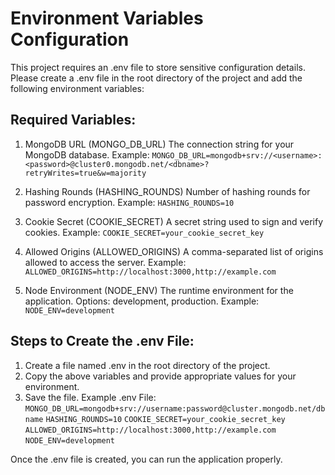 # Environment Variables Configuration
This project requires an .env file to store sensitive configuration details. Please create a .env file in the root directory of the project and add the following environment variables:

## Required Variables:
1. MongoDB URL (MONGO_DB_URL)
The connection string for your MongoDB database. Example:
```MONGO_DB_URL=mongodb+srv://<username>:<password>@cluster0.mongodb.net/<dbname>?retryWrites=true&w=majority```

2. Hashing Rounds (HASHING_ROUNDS)
Number of hashing rounds for password encryption. Example:
```HASHING_ROUNDS=10```

3. Cookie Secret (COOKIE_SECRET)
A secret string used to sign and verify cookies. Example:
```COOKIE_SECRET=your_cookie_secret_key```

4. Allowed Origins (ALLOWED_ORIGINS)
A comma-separated list of origins allowed to access the server. Example:
```ALLOWED_ORIGINS=http://localhost:3000,http://example.com```

5. Node Environment (NODE_ENV)
The runtime environment for the application. Options: development, production. Example:
```NODE_ENV=development```

## Steps to Create the .env File:
1. Create a file named .env in the root directory of the project.
2. Copy the above variables and provide appropriate values for your environment.
3. Save the file.
Example .env File:
```MONGO_DB_URL=mongodb+srv://username:password@cluster.mongodb.net/dbname```
```HASHING_ROUNDS=10```
```COOKIE_SECRET=your_cookie_secret_key```
```ALLOWED_ORIGINS=http://localhost:3000,http://example.com```
```NODE_ENV=development```

Once the .env file is created, you can run the application properly.

